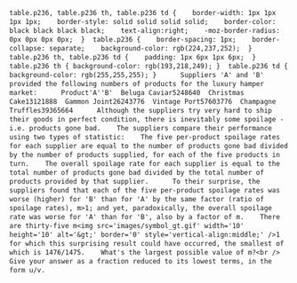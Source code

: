     table.p236, table.p236 th, table.p236 td {    border-width: 1px 1px 1px 1px;    border-style: solid solid solid solid;    border-color: black black black black;    text-align:right;    -moz-border-radius: 0px 0px 0px 0px;  }  table.p236 {    border-spacing: 1px;    border-collapse: separate;    background-color: rgb(224,237,252);  }  table.p236 th, table.p236 td {    padding: 1px 6px 1px 6px;  }  table.p236 th { background-color: rgb(193,218,249); }  table.p236 td { background-color: rgb(255,255,255); }      Suppliers 'A' and 'B' provided the following numbers of products for the luxury hamper market:      Product'A''B'  Beluga Caviar5248640  Christmas Cake13121888  Gammon Joint26243776  Vintage Port57603776  Champagne Truffles39365664      Although the suppliers try very hard to ship their goods in perfect condition, there is inevitably some spoilage - i.e. products gone bad.    The suppliers compare their performance using two types of statistic:    The five per-product spoilage rates for each supplier are equal to the number of products gone bad divided by the number of products supplied, for each of the five products in turn.    The overall spoilage rate for each supplier is equal to the total number of products gone bad divided by the total number of products provided by that supplier.      To their surprise, the suppliers found that each of the five per-product spoilage rates was worse (higher) for 'B' than for 'A' by the same factor (ratio of spoilage rates), m>1; and yet, paradoxically, the overall spoilage rate was worse for 'A' than for 'B', also by a factor of m.    There are thirty-five m<img src='images/symbol_gt.gif' width='10' height='10' alt='&gt;' border='0' style='vertical-align:middle;' />1 for which this surprising result could have occurred, the smallest of which is 1476/1475.    What's the largest possible value of m?<br />  Give your answer as a fraction reduced to its lowest terms, in the form u/v.  